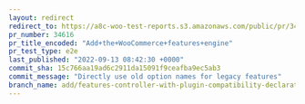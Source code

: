 ```yaml
---
layout: redirect
redirect_to: https://a8c-woo-test-reports.s3.amazonaws.com/public/pr/34616/e2e/index.html
pr_number: 34616
pr_title_encoded: "Add+the+WooCommerce+features+engine"
pr_test_type: e2e
last_published: "2022-09-13 08:42:30 +0000"
commit_sha: 15c766aa19ad6c2911da15091f9ceafba9ec5ab3
commit_message: "Directly use old option names for legacy features"
branch_name: add/features-controller-with-plugin-compatibility-declaration
---
```

